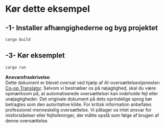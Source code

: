 <!--
CO_OP_TRANSLATOR_METADATA:
{
  "original_hash": "154876082e29d53dc2a2615a65627464",
  "translation_date": "2025-08-18T18:33:14+00:00",
  "source_file": "03-GettingStarted/01-first-server/solution/rust/README.md",
  "language_code": "da"
}
-->
# Kør dette eksempel

## -1- Installer afhængighederne og byg projektet

```bash
cargo build
```

## -3- Kør eksemplet

```bash
cargo run
```

**Ansvarsfraskrivelse**:  
Dette dokument er blevet oversat ved hjælp af AI-oversættelsestjenesten [Co-op Translator](https://github.com/Azure/co-op-translator). Selvom vi bestræber os på nøjagtighed, skal du være opmærksom på, at automatiserede oversættelser kan indeholde fejl eller unøjagtigheder. Det originale dokument på dets oprindelige sprog bør betragtes som den autoritative kilde. For kritisk information anbefales professionel menneskelig oversættelse. Vi påtager os intet ansvar for misforståelser eller fejltolkninger, der måtte opstå som følge af brugen af denne oversættelse.